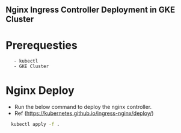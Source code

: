 ## Nginx Ingress Controller Deployment in GKE Cluster

# Prerequesties
```
   - kubectl
   - GKE Cluster
```

# Nginx Deploy

  - Run the below command to deploy the nginx controller.
  - Ref (https://kubernetes.github.io/ingress-nginx/deploy/)

```bash
  kubectl apply -f .
```
